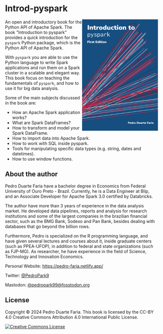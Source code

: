 # Introd-pyspark

<a href="https://pedro-faria.netlify.app/publications/book/introd-pyspark/en/"><img src="Cover/cover1.png" width="250" height="366" class="cover" align="right"/></a> An open and introductory book for the Python API of Apache Spark. The book "Introduction to pyspark" provides a quick introduction for the `pyspark` Python package, which is the Python API of Apache Spark.



With `pyspark` you are able to use the Python language to write Spark applications and run them on a Spark cluster in a scalable and elegant way. This book focus on teaching the fundamentals of `pyspark`, and how to use it for big data analysis.

Some of the main subjects discussed in the book are:

- How an Apache Spark application works?
- What are Spark DataFrames?
- How to transform and model your Spark DataFrame.
- How to import data into Apache Spark.
- How to work with SQL inside pyspark.
- Tools for manipulating specific data types (e.g. string, dates and datetimes).
- How to use window functions.


## About the author

Pedro Duarte Faria have a bachelor degree in Economics from Federal University of Ouro Preto - Brazil. Currently, he is a Data Engineer at Blip, and an Associate Developer for Apache Spark 3.0 certified by Databricks.

The author have more than 3 years of experience in the data analysis market. He developed data pipelines, reports and analysis for research institutions and some of the largest companies in the brazilian financial sector, such as the BMG Bank, Sodexo and Pan Bank, besides dealing with databases that go beyond the billion rows.

Furthermore, Pedro is specialized on the R programming language, and have given several lectures and courses about it, inside graduate centers (such as PPEA-UFOP), in addition to federal and state organizations (such as FJP-MG). As researcher, he have experience in the field of Science, Technology and Innovation Economics.

Personal Website: <https://pedro-faria.netlify.app/>

Twitter: [@PedroPark9](https://twitter.com/PedroPark9)

Mastodon: [@pedropark99@fosstodon.org](https://fosstodon.org/@pedropark99)


## License

Copyright © 2024 Pedro Duarte Faria. This book is licensed by the CC-BY 4.0 Creative Commons Attribution 4.0 International Public License.

<a rel="license" href="http://creativecommons.org/licenses/by/4.0/"><img alt="Creative Commons License" style="border-width:0" src="https://i.creativecommons.org/l/by/4.0/88x31.png" /></a>
